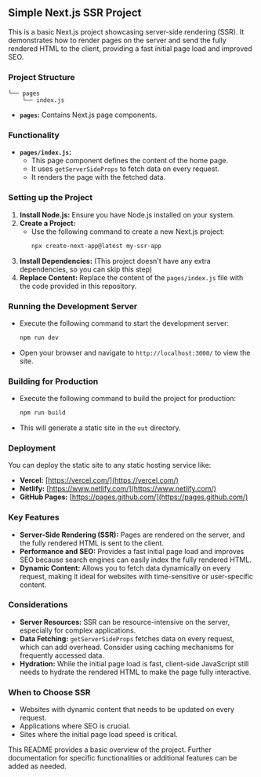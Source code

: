 ## Simple Next.js SSR Project

This is a basic Next.js project showcasing server-side rendering (SSR). It demonstrates how to render pages on the server and send the fully rendered HTML to the client, providing a fast initial page load and improved SEO.

### Project Structure

```
└── pages
    └── index.js

```

* **`pages`:**  Contains Next.js page components.

### Functionality

* **`pages/index.js`:**
    * This page component defines the content of the home page.
    * It uses `getServerSideProps` to fetch data on every request.
    * It renders the page with the fetched data.

### Setting up the Project

1. **Install Node.js:**  Ensure you have Node.js installed on your system.
2. **Create a Project:** 
   * Use the following command to create a new Next.js project:
     ```bash
     npx create-next-app@latest my-ssr-app
     ```
3. **Install Dependencies:**  (This project doesn't have any extra dependencies, so you can skip this step)
4. **Replace Content:**  Replace the content of the `pages/index.js` file with the code provided in this repository.

### Running the Development Server

* Execute the following command to start the development server:
  ```bash
  npm run dev
  ```
* Open your browser and navigate to `http://localhost:3000/` to view the site.

### Building for Production

* Execute the following command to build the project for production:
  ```bash
  npm run build
  ```
* This will generate a static site in the `out` directory.

### Deployment

You can deploy the static site to any static hosting service like:

* **Vercel:**  [https://vercel.com/](https://vercel.com/)
* **Netlify:**  [https://www.netlify.com/](https://www.netlify.com/)
* **GitHub Pages:** [https://pages.github.com/](https://pages.github.com/)

### Key Features

* **Server-Side Rendering (SSR):**  Pages are rendered on the server, and the fully rendered HTML is sent to the client.
* **Performance and SEO:**  Provides a fast initial page load and improves SEO because search engines can easily index the fully rendered HTML.
* **Dynamic Content:**  Allows you to fetch data dynamically on every request, making it ideal for websites with time-sensitive or user-specific content.

### Considerations

* **Server Resources:**  SSR can be resource-intensive on the server, especially for complex applications. 
* **Data Fetching:**  `getServerSideProps` fetches data on every request, which can add overhead. Consider using caching mechanisms for frequently accessed data.
* **Hydration:**  While the initial page load is fast, client-side JavaScript still needs to hydrate the rendered HTML to make the page fully interactive. 

### When to Choose SSR

* Websites with dynamic content that needs to be updated on every request.
* Applications where SEO is crucial.
* Sites where the initial page load speed is critical. 

This README provides a basic overview of the project. Further documentation for specific functionalities or additional features can be added as needed. 




